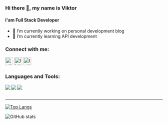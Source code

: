 ### Hi there 👋, my name is Viktor 
#### I'am Full Stack Developer

- 🔭 I’m currently working on personal development blog 
- 🌱 I’m currently learning API development 


 ### Connect with me:
 
[<img src='https://cdn.jsdelivr.net/npm/simple-icons@3.0.1/icons/github.svg' alt='github' height='25'>](https://github.com/victory-sokolov)  [<img src='https://cdn.jsdelivr.net/npm/simple-icons@3.0.1/icons/linkedin.svg' alt='linkedin' height='25'>](https://www.linkedin.com/in/sokolov-viktor/)  [<img src='https://cdn.jsdelivr.net/npm/simple-icons@3.0.1/icons/twitter.svg' alt='twitter' height='25'>](https://twitter.com/VictorySokolov)  

### Languages and Tools:

<img align="left" src="https://img.icons8.com/color/40/000000/typescript.png"/>
<img align="left" src="https://img.icons8.com/color/40/000000/nodejs.png"/>
<img src="https://img.icons8.com/color/40/000000/python--v2.png"/>

<br />
<br />

---

[![Top Langs](https://github-readme-stats.vercel.app/api/top-langs/?username=victory-sokolov)](https://github.com/anuraghazra/github-readme-stats)

![GitHub stats](https://github-readme-stats.vercel.app/api?username=victory-sokolov&show_icons=true)  
